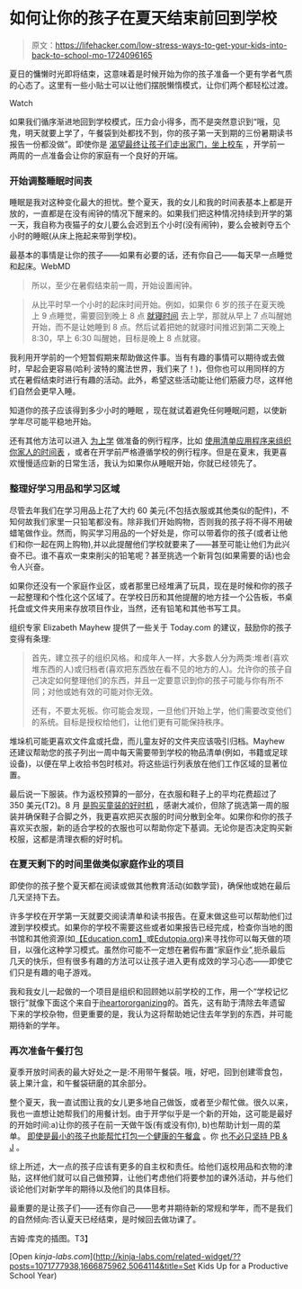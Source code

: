 # 如何让你的孩子在夏天结束前回到学校

> 原文：<https://lifehacker.com/low-stress-ways-to-get-your-kids-into-back-to-school-mo-1724096165>

夏日的慵懒时光即将结束，这意味着是时候开始为你的孩子准备一个更有学者气质的心态了。这里有一些小贴士可以让他们摆脱懒惰模式，让你们两个都轻松过渡。

Watch

如果我们循序渐进地回到学校模式，压力会小得多，而不是突然意识到“哦，见鬼，明天就要上学了，午餐袋到处都找不到，你的孩子第一天到期的三份暑期读书报告一份都没做”。即使你是 [渴望最终让孩子们走出家门，坐上校车](http://deadspin.com/fuck-yeah-its-the-first-day-of-school-5938082#_ga=1.233690262.98392234.1438719319) ，开学前一两周的一点准备会让你的家庭有一个良好的开端。

### 开始调整睡眠时间表

睡眠是我对这种变化最大的担忧。整个夏天，我的女儿和我的时间表基本上都是开放的，一直都是在没有闹钟的情况下醒来的。如果我们把这种情况持续到开学的第一天，我自称为夜猫子的女儿要么会迟到五个小时(没有闹钟)，要么会被剥夺五个小时的睡眠(从床上拖起来带到学校)。

最基本的事情是让你的孩子——如果有必要的话，还有你自己——每天早一点睡觉和起床。WebMD

> 所以，至少在暑假结束前一周，开始设置闹钟。

> 从比平时早一个小时的起床时间开始。例如，如果你 6 岁的孩子在夏天晚上 9 点睡觉，需要回到晚上 8 点 [就寝时间](http://www.webmd.com/a-to-z-guides/video/solving-bedtime-battles) 去上学，那就从早上 7 点叫醒她开始，而不是让她睡到 8 点。然后试着把她的就寝时间推迟到第二天晚上 8:30，早上 6:30 叫醒她，目标是晚上 8 点就寝。

我利用开学前的一个短暂假期来帮助做这件事。当有有趣的事情可以期待或去做时，早起会更容易(哈利·波特的魔法世界，我们来了！)，但你也可以用同样的方式在暑假结束时进行有趣的活动。此外，希望这些活动能让他们筋疲力尽，这样他们自然会更早入睡。

知道你的孩子应该得到多少小时的睡眠 ，现在就试着避免任何睡眠问题，以使新学年尽可能平稳地开始。

还有其他方法可以进入 [为上学](http://lifehacker.com/how-to-establish-a-morning-routine-for-kids-that-actual-1666875962) 做准备的例行程序，比如 [使用清单](http://lifehacker.com/inspire-kids-to-get-ready-for-school-early-with-a-check-5064114)[应用程序来组织你家人的时间表](http://lifehacker.com/how-to-organize-your-family-chaos-with-the-help-of-tech-1595502673) ，或者在开学前严格遵循学校的例行程序。但是在夏末，我更喜欢慢慢适应新的日常生活，我认为如果你从睡眠开始，你就已经领先了。

### 整理好学习用品和学习区域

尽管去年我们在学习用品上花了大约 60 美元(不包括衣服或其他类似的配件)，不知何故我们家里一只铅笔都没有。除非我们开始购物，否则我的孩子将不得不用破蜡笔做作业。然而，购买学习用品的一个好处是，你可以带着你的孩子(或者让他们和你一起在网上购物),并以此提醒他们学校就要来了——甚至可能让他们为此兴奋不已。谁不喜欢一束束削尖的铅笔呢？甚至挑选一个新背包(如果需要的话)也会令人兴奋。

如果你还没有一个家庭作业区，或者那里已经堆满了玩具，现在是时候和你的孩子一起整理和个性化这个区域了。在学校日历和其他提醒的地方挂一个公告板，书桌托盘或文件夹用来存放项目作业，当然，还有铅笔和其他书写工具。

组织专家 Elizabeth Mayhew 提供了一些关于 Today.com 的建议，鼓励你的孩子变得有条理:

> 首先，建立孩子的组织风格。和成年人一样，大多数人分为两类:堆者(喜欢堆东西的人)或归档者(喜欢把东西放在看不见的地方的人)。允许你的孩子自己决定如何整理他们的东西，并且一定要意识到你的孩子可能与你有所不同；对他或她有效的可能对你无效。
> 
> 还有，不要太死板。你可能会发现，一旦他们开始上学，他们需要改变他们的系统。目标是授权给他们，让他们更有可能保持秩序。

堆垛机可能更喜欢文件盒或托盘，而儿童友好的文件夹应该吸引归档。Mayhew 还建议帮助您的孩子列出一周中每天需要带到学校的物品清单(例如，书籍或足球设备)，以便在早上收拾书包时核对。将这些运行列表放在他们工作区域的显著位置。

最后说一下服装。作为返校预算的一部分，在衣服和鞋子上的平均花费超过了 350 美元(T2)。8 月 [是购买童装的好时机](http://lifehacker.com/the-best-time-to-buy-anything-during-the-year-5973864#_ga=1.132422022.98392234.1438719319) ，感谢大减价，但除了挑选第一周的服装并确保鞋子合脚之外，我更喜欢把买衣服的时间分散到全年。如果你和你的孩子喜欢买衣服，新的适合学校的衣服也可以帮助你定下基调。无论你是否决定购买新校服，这都是清理衣橱的好时机。

### 在夏天剩下的时间里做类似家庭作业的项目

即使你的孩子整个夏天都在阅读或做其他教育活动(如数学营)，确保他或她在最后几天坚持下去。

许多学校在开学第一天就要交阅读清单和读书报告。在夏末做这些可以帮助他们过渡到学校模式。如果你的学校不需要这些或者如果报告已经完成，检查你当地的图书馆和其他资源(如[【Education.com】](http://www.education.com/activity/)或[Edutopia.org](http://www.edutopia.org/blog/48-summer-websites-kids-teachers-keith-ferrell))来寻找你可以每天做的项目，以强化这种学习模式。虽然你可能不一定想在暑假布置“家庭作业”,扼杀最后几天的快乐，但有很多有趣的方法可以让孩子进入更有成效的学习心态——即使它们只是有趣的电子游戏。

我和我女儿一起做的一个项目是组织和回顾她以前学校的工作，用一个“学校记忆银行”就像下面这个来自于[iheartororganizing](http://iheartorganizing.blogspot.com/2015/08/uheart-organizing-creating-school.html)的。首先，这有助于清除去年遗留下来的学校杂物，但更重要的是，我认为这将帮助她记住去年学到的东西，并可能期待新的学年。

### 再次准备午餐打包

夏季开放时间表的最大好处之一是:不用带午餐袋。哦，好吧，回到创建零食包，装上果汁盒，和午餐袋研磨的其余部分。

整个夏天，我一直试图让我的女儿更多地自己做饭，或者至少帮忙做。很久以来，我也一直想让她帮我们的用餐计划。由于开学似乎是一个新的开始，这可能是最好的开始时间:a)让你的孩子在前一天做午饭(有或没有你), b)也帮助计划一周的菜单。 [即使是最小的孩子也能帮忙](http://lifehacker.com/the-kitchen-skills-kids-can-learn-by-age-group-1691910699#_ga=1.234084502.98392234.1438719319)[打包一个健康的午餐盒](http://vitals.lifehacker.com/how-to-pack-a-healthy-lunchbox-for-your-kids-1723899097#_ga=1.234084502.98392234.1438719319) 。你 [也不必只坚持 PB & J](http://lifehacker.com/beyond-pb-j-how-to-take-the-hassle-out-of-making-schoo-1513154850) 。

综上所述，大一点的孩子应该有更多的自主权和责任。给他们返校用品和衣物的津贴，这样他们就可以自己做预算，让他们考虑他们将要参加的课外活动，并与他们谈论他们对新学年的期待以及他们的具体目标。

最重要的是让孩子们——还有你自己——思考并期待新的常规和学年，而不是我们的自然倾向:否认夏天已经结束，是时候回去做功课了。

吉姆·库克的插图。T3】

[Open *kinja-labs.com*](http://kinja-labs.com/related-widget/??posts=1071777938,1666875962,5064114&title=Set Kids Up for a Productive School Year)